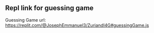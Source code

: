 ## Repl link for guessing game
Guessing Game url: https://replit.com/@JosephEmmanuel3/ZuriandI4G#guessingGame.js